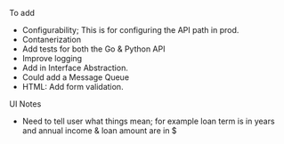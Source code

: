 To add
* Configurability; This is for configuring the API path in prod.
* Contanerization
* Add tests for both the Go & Python API
* Improve logging
* Add in Interface Abstraction.
* Could add a Message Queue
* HTML: Add form validation.



UI Notes
* Need to tell user what things mean; for example loan term is in years and annual income & loan amount are in $